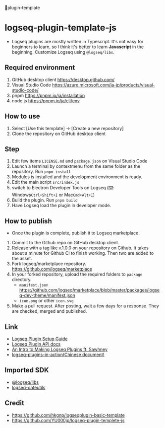 🚩plugin-template

# logseq-plugin-template-js
- Logseq plugins are mostly written in Typescript. It's not easy for beginners to learn, so I think it's better to learn **Javascript** in the beginning. Customize Logseq using `@logseq/libs`.

## Required environment
1. GitHub desktop client https://desktop.github.com/
1. Visual Studio Code https://azure.microsoft.com/ja-jp/products/visual-studio-code/
1. pnpm https://pnpm.io/ja/installation
1. node.js https://pnpm.io/ja/cli/env

## How to use
1. Select [Use this template] → [Create a new repository]
1. Clone the repository on GitHub desktop client

## Step
1. Edit few items `LICENSE.md` and `package.json` on Visual Studio Code
1. Launch a terminal by contextmenu from the same folder as the repository. Run `pnpm install`
1. Modules is installed and the development environment is ready.
1. Edit the main script `src/index.js`
1. switch to Electron Developer Tools on Logseq (⌨️: Windows`Ctrl+Shift+I` or Mac`Cmd+Alt+I`)
1. Build the plugin. Run `pnpm build`
1. Have Logseq load the plugin in developer mode.

## How to publish
- Once the plugin is complete, publish it to Logseq marketplace.
1. Commit to the Github repo on GitHub desktop client.
1. Release with a tag like v.1.0.0 on your repository on Github. It takes about a minute for Github CI to finish working. Then two are added to the asset.
1. Fork logseq/marketplace repository. https://github.com/logseq/marketplace
1. In your forked repository, upload the required folders to `package` directory. 
   - `manifest.json` https://github.com/logseq/marketplace/blob/master/packages/logseq-dev-theme/manifest.json
   - `icon.png` or other `icon.svg`
1. Make a pull request. After posting, wait a few days for a response. They are checked, merged and published.
 
## Link
- [Logseq Plugin Setup Guide](https://gist.github.com/xyhp915/bb9f67f5b430ac0da2629d586a3e4d69)
- [Logseq Plugin API docs](https://plugins-doc.logseq.com/)
- [An Intro to Making Logseq Plugins ft. Sawhney](https://www.youtube.com/watch?v=57h7te3NvJg)
- [logseq-plugins-in-action(Chinese document)](https://correctroad.gitbook.io/logseq-plugins-in-action/)

## Imported SDK
 - [@logseq/libs](https://logseq.github.io/plugins/)
 - [logseq-dateutils](https://github.com/hkgnp/logseq-dateutils)

## Credit
 - https://github.com/hkgnp/logseqplugin-basic-template
 - https://github.com/YU000jp/logseq-plugin-templete-js
